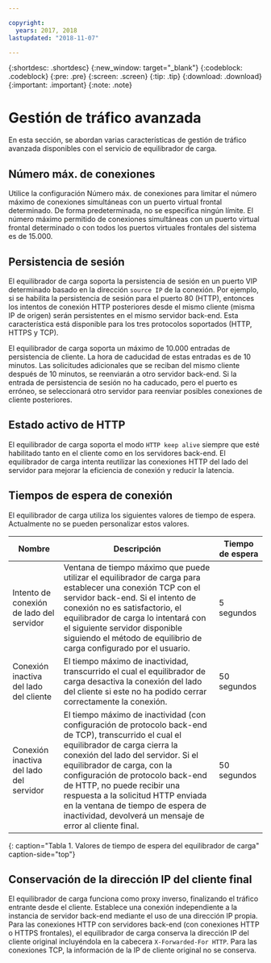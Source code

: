 ```yaml
---

copyright:
  years: 2017, 2018
lastupdated: "2018-11-07"

---
```


{:shortdesc: .shortdesc}
{:new_window: target="_blank"}
{:codeblock: .codeblock}
{:pre: .pre}
{:screen: .screen}
{:tip: .tip}
{:download: .download}
{:important: .important}
{:note: .note}

# Gestión de tráfico avanzada
En esta sección, se abordan varias características de gestión de tráfico avanzada disponibles con el servicio de equilibrador de carga.

## Número máx. de conexiones

Utilice la configuración Número máx. de conexiones para limitar el número máximo de conexiones simultáneas con un puerto virtual frontal determinado. De forma predeterminada, no se especifica ningún límite. El número máximo permitido de conexiones simultáneas con un puerto virtual frontal determinado o con todos los puertos virtuales frontales del sistema es de 15.000.  

## Persistencia de sesión

El equilibrador de carga soporta la persistencia de sesión en un puerto VIP determinado basado en la dirección `source IP` de la conexión. Por ejemplo, si se habilita la persistencia de sesión para el puerto 80 (HTTP), entonces los intentos de conexión HTTP posteriores desde el mismo cliente (misma IP de origen) serán persistentes en el mismo servidor back-end. Esta característica está disponible para los tres protocolos soportados (HTTP, HTTPS y TCP).

El equilibrador de carga soporta un máximo de 10.000 entradas de persistencia de cliente. La hora de caducidad de estas entradas es de 10 minutos. Las solicitudes adicionales que se reciban del mismo cliente después de 10 minutos, se reenviarán a otro servidor back-end. Si la entrada de persistencia de sesión no ha caducado, pero el puerto es erróneo, se seleccionará otro servidor para reenviar posibles conexiones de cliente posteriores.  

## Estado activo de HTTP
El equilibrador de carga soporta el modo `HTTP keep alive` siempre que esté habilitado tanto en el cliente como en los servidores back-end. El equilibrador de carga intenta reutilizar las conexiones HTTP del lado del servidor para mejorar la eficiencia de conexión y reducir la latencia.

## Tiempos de espera de conexión
El equilibrador de carga utiliza los siguientes valores de tiempo de espera. Actualmente no se pueden personalizar estos valores.

| Nombre | Descripción | Tiempo de espera |                                                                                              
| ------------------------------------------ | --------------------------------------------------- | ------------------- |
| Intento de conexión de lado del servidor    | Ventana de tiempo máximo que puede utilizar el equilibrador de carga para establecer una conexión TCP con el servidor back-end. Si el intento de conexión no es satisfactorio, el equilibrador de carga lo intentará con el siguiente servidor disponible siguiendo el método de equilibrio de carga configurado por el usuario. | 5 segundos   |
| Conexión inactiva del lado del cliente  | El tiempo máximo de inactividad, transcurrido el cual el equilibrador de carga desactiva la conexión del lado del cliente si este no ha podido cerrar correctamente la conexión.| 50 segundos  |
| Conexión inactiva del lado del servidor | El tiempo máximo de inactividad (con configuración de protocolo back-end de TCP), transcurrido el cual el equilibrador de carga cierra la conexión del lado del servidor. Si el equilibrador de carga, con la configuración de protocolo back-end de HTTP, no puede recibir una respuesta a la solicitud HTTP enviada en la ventana de tiempo de espera de inactividad, devolverá un mensaje de error al cliente final.                                | 50 segundos |
{: caption="Tabla 1. Valores de tiempo de espera del equilibrador de carga" caption-side="top"} 

## Conservación de la dirección IP del cliente final 

El equilibrador de carga funciona como proxy inverso, finalizando el tráfico entrante desde el cliente. Establece una conexión independiente a la instancia de servidor back-end mediante el uso de una dirección IP propia. Para las conexiones HTTP con servidores back-end (con conexiones HTTP o HTTPS frontales), el equilibrador de carga conserva la dirección IP del cliente original incluyéndola en la cabecera `X-Forwarded-For HTTP`. Para las conexiones TCP, la información de la IP de cliente original no se conserva.
